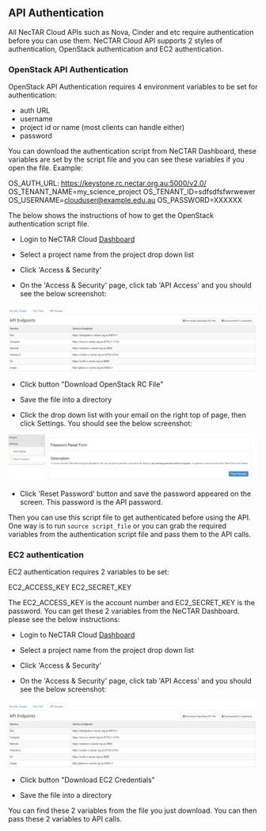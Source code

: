 ## API Authentication

All NecTAR Cloud APIs such as Nova, Cinder and etc require authentication before
you can use them. NeCTAR Cloud API supports 2 styles of authentication,
OpenStack authentication and EC2 authentication.

### OpenStack API Authentication

OpenStack API Authentication requires 4 environment variables to be set for
authentication:

- auth URL
- username
- project id or name (most clients can handle either)
- password

You can download the authentication script from NeCTAR Dashboard, these
variables are set by the script file and you can see these variables
if you open the file. Example:

OS_AUTH_URL: https://keystone.rc.nectar.org.au:5000/v2.0/
OS_TENANT_NAME=my_science_project
OS_TENANT_ID=sdfsdfsfwrwewer
OS_USERNAME=clouduser@example.edu.au
OS_PASSWORD=XXXXXX

The below shows the instructions of how to get the OpenStack authentication script
file.

- Login to NeCTAR Cloud [Dashboard][dashboard]

- Select a project name from the project drop down list

- Click 'Access & Security'

- On the 'Access & Security' page, click tab 'API Access' and you should see the
 below screenshot: 

![`api1`](images/api1.png)

- Click button "Download OpenStack RC File"

- Save the file into a directory

- Click the drop down list with your email on the right top of page, then click
 Settings. You should see the below screenshot:
 
 ![`api2`](images/api2.png)

- Click 'Reset Password' button and save the password appeared on the screen.
 This password is the API password.

Then you can use this script file to get authenticated before using the API.
One way is to run ``` source script_file ``` or you can grab the required
variables from the authentication script file and pass them to the API calls.

### EC2 authentication

EC2 authentication requires 2 variables to be set:

EC2_ACCESS_KEY
EC2_SECRET_KEY

The EC2_ACCESS_KEY is the account number and EC2_SECRET_KEY is the password. You
can get these 2 variables from the NeCTAR Dashboard. please see the below
instructions:

- Login to NeCTAR Cloud [Dashboard][dashboard]

- Select a project name from the project drop down list

- Click 'Access & Security'

- On the 'Access & Security' page, click tab 'API Access' and you should see the
 below screenshot: 

![`api1`](images/api1.png)

- Click button "Download EC2 Credentials"

- Save the file into a directory 


You can find these 2 variables from the file you just download. You can then
pass these 2 variables to API calls.


[dashboard]: https://dashboard.rc.nectar.org.au

